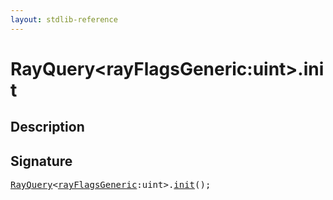 ```yaml
---
layout: stdlib-reference
---
```


# RayQuery\<rayFlagsGeneric:uint\>\.init

## Description





## Signature 

<pre>
<a href="/stdlib-reference/types/RayQuery/index" class="code_type">RayQuery</a>&lt;<a href="/stdlib-reference/types/RayQuery/index#typeparam-rayFlagsGeneric" class="code_var">rayFlagsGeneric</a>:uint&gt;.<a href="/stdlib-reference/types/RayQuery/init">init</a>();

</pre>

